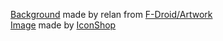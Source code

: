 <a href="https://gitlab.com/fdroid/artwork/-/blob/master/badge/get-it-on.svg">Background</a> made by relan from <a href="https://gitlab.com/fdroid/artwork">F-Droid/Artwork</a>  
<a href="https://freeiconshop.com/icon/download-box-icon-glyph/">Image</a> made by <a href="https://freeiconshop.com/">IconShop</a>